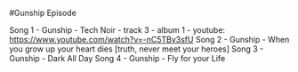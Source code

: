 #Gunship Episode

Song 1 - Gunship - Tech Noir - track 3 - album 1 - youtube: https://www.youtube.com/watch?v=-nC5TBv3sfU
Song 2 - Gunship - When you grow up your heart dies [truth, never meet your heroes]
Song 3 - Gunship - Dark All Day
Song 4 - Gunship - Fly for your Life
